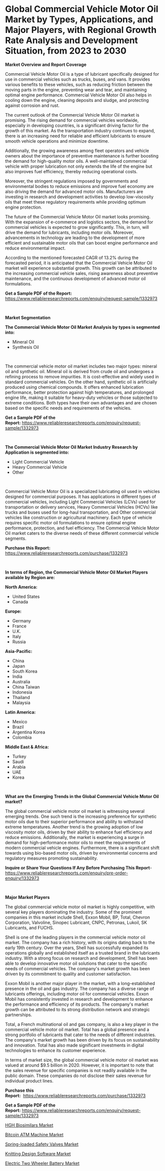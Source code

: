 <p><h1>Global Commercial Vehicle Motor Oil Market by Types, Applications, and Major Players, with Regional Growth Rate Analysis and Development Situation, from 2023 to 2030</h1></p><p><strong>Market Overview and Report Coverage</strong></p>
<p><p>Commercial Vehicle Motor Oil is a type of lubricant specifically designed for use in commercial vehicles such as trucks, buses, and vans. It provides various benefits to these vehicles, such as reducing friction between the moving parts in the engine, preventing wear and tear, and maintaining optimal engine performance. Commercial Vehicle Motor Oil also helps in cooling down the engine, cleaning deposits and sludge, and protecting against corrosion and rust.</p><p>The current outlook of the Commercial Vehicle Motor Oil market is promising. The rising demand for commercial vehicles worldwide, especially in developing countries, is a significant driving factor for the growth of this market. As the transportation industry continues to expand, there is an increasing need for reliable and efficient lubricants to ensure smooth vehicle operations and minimize downtime.</p><p>Additionally, the growing awareness among fleet operators and vehicle owners about the importance of preventive maintenance is further boosting the demand for high-quality motor oils. A well-maintained commercial vehicle with proper lubrication not only extends the life of the engine but also improves fuel efficiency, thereby reducing operational costs.</p><p>Moreover, the stringent regulations imposed by governments and environmental bodies to reduce emissions and improve fuel economy are also driving the demand for advanced motor oils. Manufacturers are investing in research and development activities to develop low-viscosity oils that meet these regulatory requirements while providing optimum engine protection.</p><p>The future of the Commercial Vehicle Motor Oil market looks promising. With the expansion of e-commerce and logistics sectors, the demand for commercial vehicles is expected to grow significantly. This, in turn, will drive the demand for lubricants, including motor oils. Moreover, advancements in technology are leading to the development of more efficient and sustainable motor oils that can boost engine performance and reduce environmental impact.</p><p>According to the mentioned forecasted CAGR of 13.2% during the forecasted period, it is anticipated that the Commercial Vehicle Motor Oil market will experience substantial growth. This growth can be attributed to the increasing commercial vehicle sales, rising awareness about preventive maintenance, and the continuous development of advanced motor oil formulations.</p></p>
<p><strong>Get a Sample PDF of the Report:</strong> <a href="https://www.reliableresearchreports.com/enquiry/request-sample/1332973">https://www.reliableresearchreports.com/enquiry/request-sample/1332973</a></p>
<p>&nbsp;</p>
<p><strong>Market Segmentation</strong></p>
<p><strong>The Commercial Vehicle Motor Oil Market Analysis by types is segmented into:</strong></p>
<p><ul><li>Mineral Oil</li><li>Synthesis Oil</li></ul></p>
<p>&nbsp;</p>
<p><p>The commercial vehicle motor oil market includes two major types: mineral oil and synthetic oil. Mineral oil is derived from crude oil and undergoes a refining process to remove impurities. It is cost-effective and widely used in standard commercial vehicles. On the other hand, synthetic oil is artificially produced using chemical compounds. It offers enhanced lubrication performance, better protection against high temperatures, and prolonged engine life, making it suitable for heavy-duty vehicles or those subjected to extreme conditions. Both types have their own advantages and are chosen based on the specific needs and requirements of the vehicles.</p></p>
<p><strong>Get a Sample PDF of the Report:</strong>&nbsp;<a href="https://www.reliableresearchreports.com/enquiry/request-sample/1332973">https://www.reliableresearchreports.com/enquiry/request-sample/1332973</a></p>
<p>&nbsp;</p>
<p><strong>The Commercial Vehicle Motor Oil Market Industry Research by Application is segmented into:</strong></p>
<p><ul><li>Light Commercial Vehicle</li><li>Heavy Commercial Vehicle</li><li>Other</li></ul></p>
<p>&nbsp;</p>
<p><p>Commercial Vehicle Motor Oil is a specialized lubricating oil used in vehicles designed for commercial purposes. It has applications in different types of commercial vehicles, including Light Commercial Vehicles (LCVs) used for transportation or delivery services, Heavy Commercial Vehicles (HCVs) like trucks and buses used for long-haul transportation, and Other commercial vehicles like construction or agricultural machinery. Each type of vehicle requires specific motor oil formulations to ensure optimal engine performance, protection, and fuel efficiency. The Commercial Vehicle Motor Oil market caters to the diverse needs of these different commercial vehicle segments.</p></p>
<p><strong>Purchase this Report:</strong>&nbsp; <a href="https://www.reliableresearchreports.com/purchase/1332973">https://www.reliableresearchreports.com/purchase/1332973</a></p>
<p>&nbsp;</p>
<p><strong>In terms of Region, the Commercial Vehicle Motor Oil Market Players available by Region are:</strong></p>
<p>
    <p> <strong> North America: </strong>
        <ul>
            <li>United States</li>
            <li>Canada</li>
        </ul>
        </p> 
    <p> <strong> Europe: </strong>
        <ul>
            <li>Germany</li>
            <li>France</li>
            <li>U.K.</li>
            <li>Italy</li>
            <li>Russia</li>
        </ul>
        </p> 
    <p> <strong> Asia-Pacific: </strong>
        <ul>
            <li>China</li>
            <li>Japan</li>
            <li>South Korea</li>
            <li>India</li>
            <li>Australia</li>
            <li>China Taiwan</li>
            <li>Indonesia</li>
            <li>Thailand</li>
            <li>Malaysia</li>
        </ul>
        </p> 
    <p> <strong> Latin America: </strong>
        <ul>
            <li>Mexico</li>
            <li>Brazil</li>
            <li>Argentina Korea</li>
            <li>Colombia</li>
        </ul>
        </p> 
    <p> <strong> Middle East & Africa: </strong>
        <ul>
            <li>Turkey</li>
            <li>Saudi</li>
            <li>Arabia</li>
            <li>UAE</li>
            <li>Korea</li>
        </ul>
    </p>
    </p>
<p>&nbsp;</p>
<p><strong>What are the Emerging Trends in the Global Commercial Vehicle Motor Oil market?</strong></p>
<p><p>The global commercial vehicle motor oil market is witnessing several emerging trends. One such trend is the increasing preference for synthetic motor oils due to their superior performance and ability to withstand extreme temperatures. Another trend is the growing adoption of low viscosity motor oils, driven by their ability to enhance fuel efficiency and reduce emissions. Additionally, the market is experiencing a surge in demand for high-performance motor oils to meet the requirements of modern commercial vehicle engines. Furthermore, there is a significant shift towards using bio-based motor oils, driven by environmental concerns and regulatory measures promoting sustainability.</p></p>
<p><strong>Inquire or Share Your Questions If Any Before Purchasing This Report</strong>- <a href="https://www.reliableresearchreports.com/enquiry/pre-order-enquiry/1332973">https://www.reliableresearchreports.com/enquiry/pre-order-enquiry/1332973</a></p>
<p>&nbsp;</p>
<p><strong>Major Market Players</strong></p>
<p><p>The global commercial vehicle motor oil market is highly competitive, with several key players dominating the industry. Some of the prominent companies in this market include Shell, Exxon Mobil, BP, Total, Chevron Corporation, Valvoline, Sinopec Lubricant, CNPC, Petronas, Lukoil, SK Lubricants, and FUCHS. </p><p>Shell is one of the leading players in the commercial vehicle motor oil market. The company has a rich history, with its origins dating back to the early 19th century. Over the years, Shell has successfully expanded its operations globally and established itself as a trusted brand in the lubricants industry. With a strong focus on research and development, Shell has been able to develop innovative motor oil solutions that cater to the specific needs of commercial vehicles. The company's market growth has been driven by its commitment to quality and customer satisfaction.</p><p>Exxon Mobil is another major player in the market, with a long-established presence in the oil and gas industry. The company has a diverse range of lubricants offerings, including motor oil for commercial vehicles. Exxon Mobil has consistently invested in research and development to enhance the performance and efficiency of its products. The company's market growth can be attributed to its strong distribution network and strategic partnerships. </p><p>Total, a French multinational oil and gas company, is also a key player in the commercial vehicle motor oil market. Total has a global presence and a strong portfolio of lubricants that cater to the needs of different industries. The company's market growth has been driven by its focus on sustainability and innovation. Total has also made significant investments in digital technologies to enhance its customer experience.</p><p>In terms of market size, the global commercial vehicle motor oil market was valued at around $9.5 billion in 2020. However, it is important to note that the sales revenue for specific companies is not readily available in the public domain. These companies do not disclose their sales revenue for individual product lines.</p></p>
<p><strong>Purchase this Report:</strong>&nbsp;&nbsp;<a href="https://www.reliableresearchreports.com/purchase/1332973">https://www.reliableresearchreports.com/purchase/1332973</a></p>
<p></p>
<p><strong>Get a Sample PDF of the Report:</strong>&nbsp;<a href="https://www.reliableresearchreports.com/enquiry/request-sample/1332973">https://www.reliableresearchreports.com/enquiry/request-sample/1332973</a></p>
<p><p><a href="https://www.linkedin.com/pulse/hgh-biosimilars-market-size-2023-2030-global-industrial/">HGH Biosimilars Market</a></p><p><a href="https://www.linkedin.com/pulse/bitcoin-atm-machine-market-challenges-opportunities-growth/">Bitcoin ATM Machine Market</a></p><p><a href="https://www.linkedin.com/pulse/spring-loaded-safety-valves-market-size-share-global-analysis-mlyic/">Spring-loaded Safety Valves Market</a></p><p><a href="https://medium.com/@skylargrant2023/knitting-design-software-market-research-report-its-history-and-forecast-2023-to-2030-481b2c8617c5">Knitting Design Software Market</a></p><p><a href="https://medium.com/@candaceking17/electric-two-wheeler-battery-market-size-growth-forecast-2023-2030-cd7d952615c4">Electric Two Wheeler Battery Market</a></p></p>
